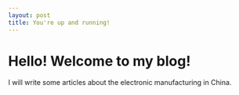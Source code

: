```yaml
---
layout: post
title: You're up and running!
---
```


# Hello! Welcome to my blog!
I will write some articles about the electronic manufacturing in China. 
